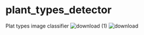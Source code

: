 # plant_types_detector
Plat types image classifier
![download (1)](https://user-images.githubusercontent.com/54825485/207566468-49af2b1c-2f47-42ff-a4c2-ab04c3251f5f.png)
![download](https://user-images.githubusercontent.com/54825485/207566480-60eb3272-c2d9-4f5a-9521-bdefbc694a36.png)

